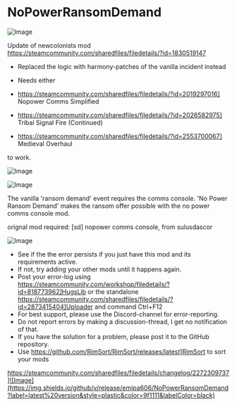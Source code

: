 # NoPowerRansomDemand

![Image](https://i.imgur.com/buuPQel.png)

Update of newcolonists mod
https://steamcommunity.com/sharedfiles/filedetails/?id=1830519147

- Replaced the logic with harmony-patches of the vanilla incident instead
- Needs either 


- https://steamcommunity.com/sharedfiles/filedetails/?id=2019297016] Nopower Comms Simplified
- https://steamcommunity.com/sharedfiles/filedetails/?id=2026582975] Tribal Signal Fire (Continued)
- https://steamcommunity.com/sharedfiles/filedetails/?id=2553700067] Medieval Overhaul


to work.

![Image](https://i.imgur.com/pufA0kM.png)

	
![Image](https://i.imgur.com/Z4GOv8H.png)

The vanilla 'ransom demand' event requires the comms console. 'No Power Ransom Demand' makes the ransom offer possible with the no power comms console mod.

orignal mod required: [sd] nopower comms console, from sulusdascor

![Image](https://i.imgur.com/PwoNOj4.png)



-  See if the the error persists if you just have this mod and its requirements active.
-  If not, try adding your other mods until it happens again.
-  Post your error-log using https://steamcommunity.com/workshop/filedetails/?id=818773962]HugsLib or the standalone https://steamcommunity.com/sharedfiles/filedetails/?id=2873415404]Uploader and command Ctrl+F12
-  For best support, please use the Discord-channel for error-reporting.
-  Do not report errors by making a discussion-thread, I get no notification of that.
-  If you have the solution for a problem, please post it to the GitHub repository.
-  Use https://github.com/RimSort/RimSort/releases/latest]RimSort to sort your mods



https://steamcommunity.com/sharedfiles/filedetails/changelog/2272309737]![Image](https://img.shields.io/github/v/release/emipa606/NoPowerRansomDemand?label=latest%20version&style=plastic&color=9f1111&labelColor=black)

